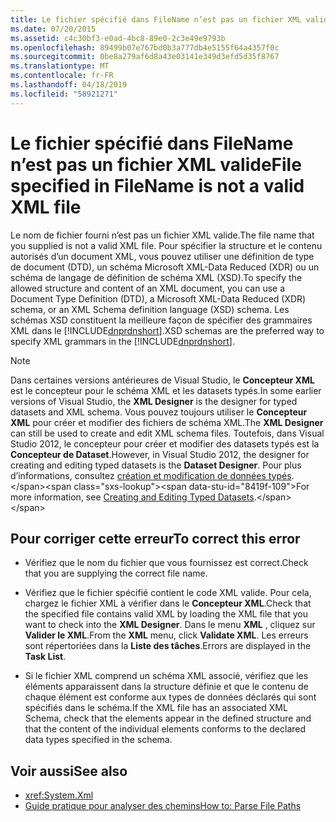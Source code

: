 ```yaml
---
title: Le fichier spécifié dans FileName n’est pas un fichier XML valide
ms.date: 07/20/2015
ms.assetid: c4c30bf3-e0ad-4bc8-89e0-2c3e49e9793b
ms.openlocfilehash: 89499b07e767bd0b3a777db4e5155f64a4357f0c
ms.sourcegitcommit: 0be8a279af6d8a43e03141e349d3efd5d35f8767
ms.translationtype: MT
ms.contentlocale: fr-FR
ms.lasthandoff: 04/18/2019
ms.locfileid: "58921271"
---
```

# <a name="file-specified-in-filename-is-not-a-valid-xml-file"></a><span data-ttu-id="8419f-102">Le fichier spécifié dans FileName n’est pas un fichier XML valide</span><span class="sxs-lookup"><span data-stu-id="8419f-102">File specified in FileName is not a valid XML file</span></span>

<span data-ttu-id="8419f-103">Le nom de fichier fourni n’est pas un fichier XML valide.</span><span class="sxs-lookup"><span data-stu-id="8419f-103">The file name that you supplied is not a valid XML file.</span></span> <span data-ttu-id="8419f-104">Pour spécifier la structure et le contenu autorisés d’un document XML, vous pouvez utiliser une définition de type de document (DTD), un schéma Microsoft XML-Data Reduced (XDR) ou un schéma de langage de définition de schéma XML (XSD).</span><span class="sxs-lookup"><span data-stu-id="8419f-104">To specify the allowed structure and content of an XML document, you can use a Document Type Definition (DTD), a Microsoft XML-Data Reduced (XDR) schema, or an XML Schema definition language (XSD) schema.</span></span> <span data-ttu-id="8419f-105">Les schémas XSD constituent la meilleure façon de spécifier des grammaires XML dans le [!INCLUDE[dnprdnshort](~/includes/dnprdnshort-md.md)].</span><span class="sxs-lookup"><span data-stu-id="8419f-105">XSD schemas are the preferred way to specify XML grammars in the [!INCLUDE[dnprdnshort](~/includes/dnprdnshort-md.md)].</span></span>

> [!NOTE]
> <span data-ttu-id="8419f-106">Dans certaines versions antérieures de Visual Studio, le **Concepteur XML** est le concepteur pour le schéma XML et les datasets typés.</span><span class="sxs-lookup"><span data-stu-id="8419f-106">In some earlier versions of Visual Studio, the **XML Designer** is the designer for typed datasets and XML schema.</span></span> <span data-ttu-id="8419f-107">Vous pouvez toujours utiliser le **Concepteur XML** pour créer et modifier des fichiers de schéma XML.</span><span class="sxs-lookup"><span data-stu-id="8419f-107">The **XML Designer** can still be used to create and edit XML schema files.</span></span> <span data-ttu-id="8419f-108">Toutefois, dans Visual Studio 2012, le concepteur pour créer et modifier des datasets typés est la **Concepteur de Dataset**.</span><span class="sxs-lookup"><span data-stu-id="8419f-108">However, in Visual Studio 2012, the designer for creating and editing typed datasets is the **Dataset Designer**.</span></span> <span data-ttu-id="8419f-109">Pour plus d’informations, consultez [création et modification de données typés](https://docs.microsoft.com/previous-versions/visualstudio/visual-studio-2013/314t4see(v=vs.120)).</span><span class="sxs-lookup"><span data-stu-id="8419f-109">For more information, see [Creating and Editing Typed Datasets](https://docs.microsoft.com/previous-versions/visualstudio/visual-studio-2013/314t4see(v=vs.120)).</span></span>

## <a name="to-correct-this-error"></a><span data-ttu-id="8419f-110">Pour corriger cette erreur</span><span class="sxs-lookup"><span data-stu-id="8419f-110">To correct this error</span></span>

- <span data-ttu-id="8419f-111">Vérifiez que le nom du fichier que vous fournissez est correct.</span><span class="sxs-lookup"><span data-stu-id="8419f-111">Check that you are supplying the correct file name.</span></span>

- <span data-ttu-id="8419f-112">Vérifiez que le fichier spécifié contient le code XML valide. Pour cela, chargez le fichier XML à vérifier dans le **Concepteur XML**.</span><span class="sxs-lookup"><span data-stu-id="8419f-112">Check that the specified file contains valid XML by loading the XML file that you want to check into the **XML Designer**.</span></span> <span data-ttu-id="8419f-113">Dans le menu **XML** , cliquez sur **Valider le XML**.</span><span class="sxs-lookup"><span data-stu-id="8419f-113">From the **XML** menu, click **Validate XML**.</span></span> <span data-ttu-id="8419f-114">Les erreurs sont répertoriées dans la **Liste des tâches**.</span><span class="sxs-lookup"><span data-stu-id="8419f-114">Errors are displayed in the **Task List**.</span></span>

- <span data-ttu-id="8419f-115">Si le fichier XML comprend un schéma XML associé, vérifiez que les éléments apparaissent dans la structure définie et que le contenu de chaque élément est conforme aux types de données déclarés qui sont spécifiés dans le schéma.</span><span class="sxs-lookup"><span data-stu-id="8419f-115">If the XML file has an associated XML Schema, check that the elements appear in the defined structure and that the content of the individual elements conforms to the declared data types specified in the schema.</span></span>

## <a name="see-also"></a><span data-ttu-id="8419f-116">Voir aussi</span><span class="sxs-lookup"><span data-stu-id="8419f-116">See also</span></span>

- <xref:System.Xml>
- [<span data-ttu-id="8419f-117">Guide pratique pour analyser des chemins</span><span class="sxs-lookup"><span data-stu-id="8419f-117">How to: Parse File Paths</span></span>](../../visual-basic/developing-apps/programming/drives-directories-files/how-to-parse-file-paths.md)